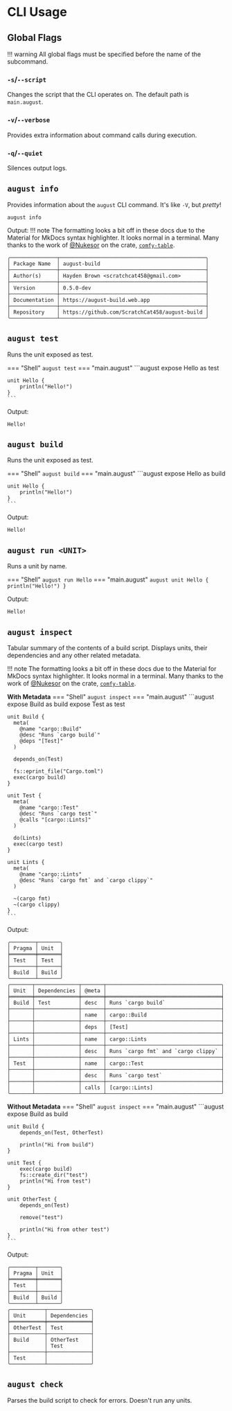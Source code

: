 # CLI Usage

## Global Flags

!!! warning
    All global flags must be specified before the name of the subcommand.

### `-s`/`--script`
Changes the script that the CLI operates on.
The default path is `main.august`.

### `-v`/`--verbose`
Provides extra information about command calls during execution.

### `-q`/`--quiet`
Silences output logs.

## `august info`

Provides information about the `august` CLI command.
It's like `-V`, but *pretty*!

```
august info
```
Output:
!!! note
    The formatting looks a bit off in these docs due to the Material for MkDocs syntax highlighter.
    It looks normal in a terminal.
    Many thanks to the work of [@Nukesor](https://github.com/nukesor) on the crate,
    [`comfy-table`](https://github.com/nukesor/comfy-table).
```
╭───────────────┬───────────────────────────────────────────────╮
│ Package Name  │ august-build                                  │
├───────────────┼───────────────────────────────────────────────┤
│ Author(s)     │ Hayden Brown <scratchcat458@gmail.com>        │
├───────────────┼───────────────────────────────────────────────┤
│ Version       │ 0.5.0-dev                                     │
├───────────────┼───────────────────────────────────────────────┤
│ Documentation │ https://august-build.web.app                  │
├───────────────┼───────────────────────────────────────────────┤
│ Repository    │ https://github.com/ScratchCat458/august-build │
╰───────────────┴───────────────────────────────────────────────╯
```

## `august test`
Runs the unit exposed as test.

=== "Shell"
    ```
    august test
    ```
=== "main.august"
    ```august
    expose Hello as test

    unit Hello {
        println("Hello!")
    }
    ```

Output:
```
Hello!
```

## `august build`
Runs the unit exposed as test.

=== "Shell"
    ```
    august build
    ```
=== "main.august"
    ```august
    expose Hello as build

    unit Hello {
        println("Hello!")
    }
    ```

Output:
```
Hello!
```

## `august run <UNIT>`
Runs a unit by name.

=== "Shell"
    ```
    august run Hello
    ```
=== "main.august"
    ```august
    unit Hello {
        println("Hello!")
    }
    ```

Output:
```
Hello!
```

## `august inspect`
Tabular summary of the contents of a build script.
Displays units, their dependencies and any other related metadata.

!!! note
    The formatting looks a bit off in these docs due to the Material for MkDocs syntax highlighter.
    It looks normal in a terminal.
    Many thanks to the work of [@Nukesor](https://github.com/nukesor) on the crate,
    [`comfy-table`](https://github.com/nukesor/comfy-table).

**With Metadata** 
=== "Shell"
    ```
    august inspect
    ```
=== "main.august"
    ```august
    expose Build as build
    expose Test as test

    unit Build {
      meta(
        @name "cargo::Build"
        @desc "Runs `cargo build`"
        @deps "[Test]"
      )

      depends_on(Test)

      fs::eprint_file("Cargo.toml")
      exec(cargo build)
    }

    unit Test {
      meta(
        @name "cargo::Test"
        @desc "Runs `cargo test`"
        @calls "[cargo::Lints]"
      )

      do(Lints)
      exec(cargo test)
    }

    unit Lints {
      meta(
        @name "cargo::Lints"
        @desc "Runs `cargo fmt` and `cargo clippy`"
      )

      ~(cargo fmt)
      ~(cargo clippy)
    }
    ```
Output:
```
╭────────┬───────╮
│ Pragma │ Unit  │
╞════════╪═══════╡
│ Test   │ Test  │
├────────┼───────┤
│ Build  │ Build │
╰────────┴───────╯
╭───────┬──────────────┬───────┬─────────────────────────────────────╮
│ Unit  │ Dependencies │ @meta │                                     │
╞═══════╪══════════════╪═══════╪═════════════════════════════════════╡
│ Build │ Test         │ desc  │ Runs `cargo build`                  │
├───────┼──────────────┼───────┼─────────────────────────────────────┤
│       │              │ name  │ cargo::Build                        │
├───────┼──────────────┼───────┼─────────────────────────────────────┤
│       │              │ deps  │ [Test]                              │
├───────┼──────────────┼───────┼─────────────────────────────────────┤
│ Lints │              │ name  │ cargo::Lints                        │
├───────┼──────────────┼───────┼─────────────────────────────────────┤
│       │              │ desc  │ Runs `cargo fmt` and `cargo clippy` │
├───────┼──────────────┼───────┼─────────────────────────────────────┤
│ Test  │              │ name  │ cargo::Test                         │
├───────┼──────────────┼───────┼─────────────────────────────────────┤
│       │              │ desc  │ Runs `cargo test`                   │
├───────┼──────────────┼───────┼─────────────────────────────────────┤
│       │              │ calls │ [cargo::Lints]                      │
╰───────┴──────────────┴───────┴─────────────────────────────────────╯
```

**Without Metadata** 
=== "Shell"
    ```
    august inspect
    ```
=== "main.august"
    ```august
    expose Build as build

    unit Build {
        depends_on(Test, OtherTest)

        println("Hi from build")
    }

    unit Test {
        exec(cargo build)
        fs::create_dir("test")
        println("Hi from test")
    }

    unit OtherTest {
        depends_on(Test)

        remove("test")

        println("Hi from other test")
    }
    ```
Output:
```
╭────────┬───────╮
│ Pragma │ Unit  │
╞════════╪═══════╡
│ Test   │       │
├────────┼───────┤
│ Build  │ Build │
╰────────┴───────╯
╭───────────┬──────────────╮
│ Unit      │ Dependencies │
╞═══════════╪══════════════╡
│ OtherTest │ Test         │
├───────────┼──────────────┤
│ Build     │ OtherTest    │
│           │ Test         │
├───────────┼──────────────┤
│ Test      │              │
╰───────────┴──────────────╯
```

## `august check`

Parses the build script to check for errors.
Doesn't run any units.
